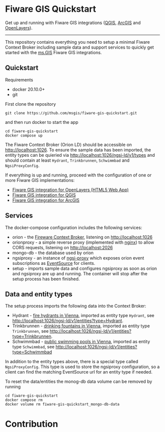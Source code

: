 # Fiware GIS Quickstart

Get up and running with Fiware GIS integrations ([QGIS](https://github.com/msgis/qgis-fiware), [ArcGIS](https://github.com/msgis/arcgis-fiware) and [OpenLayers](https://github.com/msgis/ol-fiware)).

---

This repository contains everything you need to setup a minimal Fiware Context Broker including sample data and support services to quickly
get started with the [ms.GIS](https://www.msgis.com/) Fiware GIS integrations.

## Quickstart

Requirements

  - docker 20.10.0+
  - git

First clone the repository

    git clone https://github.com/msgis/fiware-gis-quickstart.git

and then run docker to start the app

    cd fiware-gis-quickstart
    docker compose up

The Fiware Context Broker (Orion LD) should be accessible on <http://localhost:1026>.
To ensure the sample data has been imported, the entity types can be quieried via <http://localhost:1026/ngsi-ld/v1/types>
and should contain at least `Hydrant`, `Trinkbrunnen`, `Schwimmbad` and `NgsiProxyConfig`.

If everything is up and running, proceed with the configuration of one or more Fiware GIS implementations:

  - [Fiware GIS integration for OpenLayers (HTML5 Web App)](https://github.com/msgis/ol-fiware)
  - [Fiware GIS integration for QGIS](https://github.com/msgis/qgis-fiware)
  - [Fiware GIS integration for ArcGIS](https://github.com/msgis/arcgis-fiware)

## Services

The docker-compose configuration includes the following services:

  - orion - the [Fireware Context Broker](https://github.com/FIWARE/context.Orion-LD), listening on <http://localhost:1026>
  - orionproxy - a simple reverse proxy (implemented with [nginx](https://www.nginx.com/)) to allow CORS requests, listening on <http://localhost:2026>
  - mongo-db - the database used by orion
  - ngsiproxy - an instance of [ngsi-proxy](https://github.com/conwetlab/ngsi-proxy) which exposes orion event subscriptions as [EventSource](https://developer.mozilla.org/en-US/docs/Web/API/EventSource) for clients.
  - setup - imports sample data and configures ngsiproxy as soon as orion and ngsiproxy are up and running. The container will stop after the setup process has been finished.

## Data and entity types

The setup process imports the following data into the Context Broker:

  - Hydrant - [fire hydrants in Vienna](https://www.data.gv.at/katalog/en/dataset/stadt-wien_feuerhydrantenstandortewien),
    imported as entity type `Hydrant`,
    see <http://localhost:1026/ngsi-ld/v1/entities?type=Hydrant>.
  - Trinkbrunnen - [drinking fountains in Vienna](https://www.data.gv.at/katalog/en/dataset/stadt-wien_trinkbrunnenstandortewien),
    imported as entity type `Trinkbrunnen`,
    see <http://localhost:1026/ngsi-ld/v1/entities?type=Trinkbrunnen>.
  - Schwimmbad - [public swimming pools in Vienna](https://www.data.gv.at/katalog/en/dataset/stadt-wien_schwimmbderstandortewien),
    imported as entity type `Schwimmbad`,
    see <http://localhost:1026/ngsi-ld/v1/entities?type=Schwimmbad>

In addition to the entity types above, there is a special type called `NgsiProxyConfig`. This type is used to store the ngsiproxy configuration,
so a client can find the matching EventSource url for an entity type if needed.

To reset the data/entities the monog-db data volume can be removed by running

    cd fiware-gis-quickstart
    docker compose rm
    docker volume rm fiware-gis-quickstart_mongo-db-data

# Contribution
